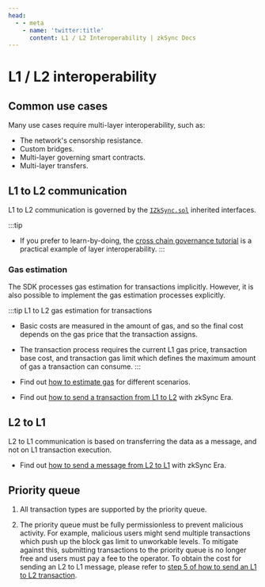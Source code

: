 ```yaml
---
head:
  - - meta
    - name: 'twitter:title'
      content: L1 / L2 Interoperability | zkSync Docs
---
```


# L1 / L2 interoperability

## Common use cases

Many use cases require multi-layer interoperability, such as:

- The network's censorship resistance.
- Custom bridges.
- Multi-layer governing smart contracts.
- Multi-layer transfers.

## L1 to L2 communication

L1 to L2 communication is governed by the
[`IZkSync.sol`](https://github.com/matter-labs/era-contracts/blob/main/l1-contracts/contracts/zksync/interfaces/IZkSync.sol)
inherited interfaces.

:::tip

- If you prefer to learn-by-doing, the
  [cross chain governance tutorial](../tutorials/smart-contract-development/cross-chain-tutorial.md) is a practical
  example of layer interoperability. :::

### Gas estimation

The SDK processes gas estimation for transactions implicitly. However, it is also possible to implement the gas
estimation processes explicitly.

:::tip L1 to L2 gas estimation for transactions

- Basic costs are measured in the amount of gas, and so the final cost depends on the gas price that the transaction
  assigns.
- The transaction process requires the current L1 gas price, transaction base cost, and transaction gas limit which
  defines the maximum amount of gas a transaction can consume. :::

- Find out [how to estimate gas](../tutorials/how-to/estimate-gas.md) for different scenarios.
- Find out [how to send a transaction from L1 to L2](../../build/tutorials/how-to/send-transaction-l1-l2.md) with zkSync
  Era.

## L2 to L1

L2 to L1 communication is based on transferring the data as a message, and not on L1 transaction execution.

- Find out [how to send a message from L2 to L1](../tutorials/how-to/send-message-l2-l1.md) with zkSync Era.

## Priority queue

1. All transaction types are supported by the priority queue.

2. The priority queue must be fully permissionless to prevent malicious activity. For example, malicious users might
   send multiple transactions which push up the block gas limit to unworkable levels. To mitigate against this,
   submitting transactions to the priority queue is no longer free and users must pay a fee to the operator. To obtain
   the cost for sending an L2 to L1 message, please refer to
   [step 5 of how to send an L1 to L2 transaction](../../build/tutorials/how-to/send-transaction-l1-l2.md#step-by-step).
